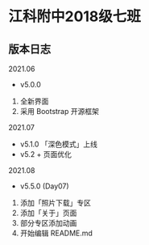 # 江科附中2018级七班
## 版本日志

2021.06
- v5.0.0 
1. 全新界面 
2. 采用 Bootstrap 开源框架

2021.07 
- v5.1.0 「深色模式」上线
- v5.2 + 页面优化 

2021.08 
- v5.5.0 (Day07)
1. 添加「照片下载」专区
2. 添加「关于」页面
3. 部分专区添加动画
4. 开始编辑 README.md
